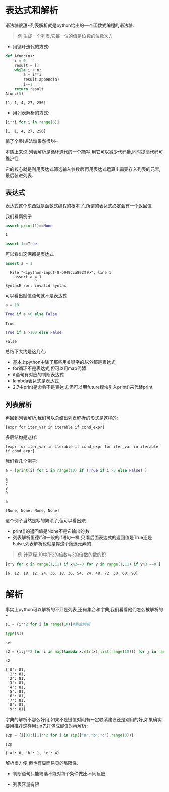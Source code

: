 
# 表达式和解析

语法糖很甜~列表解析就是python给出的一个函数式编程的语法糖.


>例 生成一个列表,它每一位的值是位数的位数次方

+ 用循环迭代的方式:


```python
def Afunc(n):
    i = 0
    result = []
    while i < n:
        a = i**i
        result.append(a)
        i+=1
    return result
Afunc(5)
```




    [1, 1, 4, 27, 256]



+ 用列表解析的方式:


```python
[i**i for i in range(5)]
```




    [1, 1, 4, 27, 256]



惊了个呆!语法糖果然很甜~

本质上来说,列表解析是循环迭代的一个简写,用它可以减少代码量,同时提高代码可维护性.

它的核心就是利用表达式筛选输入参数后再用表达式运算出需要存入列表的元素,最后装进列表.

## 表达式 

表达式这个东西就是函数式编程的根本了,所谓的表达式必定会有一个返回值.

我们看俩例子


```python
assert print(1)==None
```

    1



```python
assert 1==True
```

可以看出这俩都是表达式


```python
assert a = 1
```


      File "<ipython-input-8-b949cca892f9>", line 1
        assert a = 1
                 ^
    SyntaxError: invalid syntax



可以看出赋值语句就不是表达式


```python
a = 10
```


```python
True if a >0 else False
```




    True




```python
True if a >100 else False
```




    False




总结下大约是这几点:

+ 基本上python中除了那些用关键字的以外都是表达式,
+ for循环不是表达式,但可以用map代替
+ if语句有对应的判断表达式
+ lambda表达式是表达式
+ 2.7中print是命令不是表达式.但可以用future模块引入print()来代替print

## 列表解析

再回到列表解析,我们可以总结出列表解析的形式是这样的:

    [expr for iter_var in iterable if cond_expr]
    
多层结构是这样:

    [expr for iter_var in iterable if cond_expr for iter_var in iterable if cond_expr]
    
我们看几个例子:


```python
a = [print(i) for i in range(10) if (True if i >5 else False) ]
```

    6
    7
    8
    9



```python
a
```




    [None, None, None, None]



这个例子当然是写的繁琐了,但可以看出来

+ print()的返回值是None不是它输出的数
+ 列表解析里德if和一般的if语句一样,只看后面表达式的返回值是True还是False,列表解析也就是靠这个筛选元素的


>例 计算1到10中所2的倍数与3的倍数的数的积


```python
[x*y for x in range(1,11) if x%2==0 for y in range(1,11) if y%3 ==0 ]
```




    [6, 12, 18, 12, 24, 36, 18, 36, 54, 24, 48, 72, 30, 60, 90]



# 解析

事实上python可以解析的不只是列表,还有集合和字典,我们看看他们怎么被解析的~


```python
s1 = {i**2 for i in range(10)}#集合解析
```


```python
type(s1)
```




    set




```python
s2 = {i:j**2 for i in map(lambda x:str(x),list(range(10))) for j in range(10)}#字典解析,注意后一个循环一定会只取最后一个数
```


```python
s2
```




    {'0': 81,
     '1': 81,
     '2': 81,
     '3': 81,
     '4': 81,
     '5': 81,
     '6': 81,
     '7': 81,
     '8': 81,
     '9': 81}



字典的解析不那么好用,如果不是键值对间有一定联系建议还是别用的好,如果确实要用推荐这样用zip先打包成键值对再解析:


```python
s2p = {i[0]:i[1]**2 for i in zip(["a","b","c"],range(3))}
```


```python
s2p
```




    {'a': 0, 'b': 1, 'c': 4}



解析很方便,但也有显而易见的局限性.

+ 判断语句只能筛选不能对每个条件做出不同反应

+ 列表容量有限
